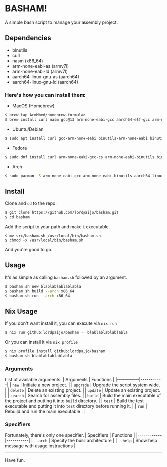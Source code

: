 # BASHAM!

A simple bash script to manage your assembly project.

## Dependencies
- binutils
- curl
- nasm (x86_64)
- arm-none-eabi-as (armv7l)
- arm-none-eabi-ld (armv7l)
- aarch64-linux-gnu-as (aarch64)
- aarch64-linux-gnu-ld (aarch64)

### Here's how you can install them:
- MacOS (Homebrew)
```sh
$ brew tap ArmMbed/homebrew-formulae
$ brew install curl nasm gcc@13 arm-none-eabi-gcc aarch64-elf-gcc arm-none-eabi-binutils aarch64-linux-gnu-binutils
```

- Ubuntu/Debian
```sh
$ sudo apt install curl gcc-arm-none-eabi binutils-arm-none-eabi binutils-aarch64-linux-gnu
```

- Fedora
```sh
$ sudo dnf install curl arm-none-eabi-gcc-cs arm-none-eabi-binutils binutils-aarch64-linux-gnu
```

- Arch
```sh
$ sudo pacman -S arm-none-eabi-gcc arm-none-eabi-binutils aarch64-linux-gnu-binutils
```

## Install
Clone and `cd` to the repo.
```sh
$ git clone https://github.com/lordpaijo/basham.git
$ cd basham
```

Add the script to your path and make it executable.
```
$ mv src/basham.sh /usr/local/bin/basham.sh
$ chmod +x /usr/local/bin/basham.sh
```

And you're good to go.

## Usage

It's as simple as calling `basham.sh` followed by an argument.

```sh
$ basham.sh new blablablablablabla
$ basham.sh build --arch x86_64
$ basham.sh run --arch x86_64
```

## Nix Usage
If you don't want install it, you can execute via `nix run`
```sh
$ nix run github:lordpaijo/basham -- blablablablablabla
```
Or you can install it via `nix profile`
```sh
$ nix profile install github:lordpaijo/basham
$ basham.sh blablablablablabla
```

### Arguments

List of available arguments:
| Arguments | Functions |
|-----------|-----------|
| `new` | Initiate a new project. |
| `upgrade` | Upgrade the script system wide. |
| `delete` | Delete an existing project. |
| `update` | Update an existing project. |
| `search` | Search for assembly files. |
| `build` | Build the main executable of the project and putting it into `build` directory. |
| `test` | Build the test executable and putting it into `test` directory before running it. |
| `run` | Rebuild and run the main executable . |

### Specifiers

Fortunately, there's only one specifier.
| Specifiers | Functions |
|------------|-----------|
| `--arch`   | Specify the build architecture |
| `--help`   | Show help message with usage instructions |

---

Have fun.
